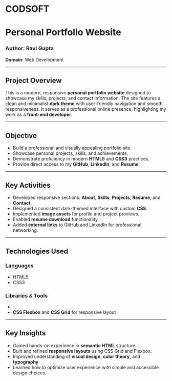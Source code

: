 # CODSOFT
# Personal Portfolio Website

### Author: Ravi Gupta  
**Domain:** Web Development  

---

##  Project Overview

This is a modern, responsive **personal portfolio website** designed to showcase my skills, projects, and contact information. The site features a clean and minimalist **dark theme** with user-friendly navigation and smooth responsiveness. It serves as a professional online presence, highlighting my work as a **front-end developer**.

---

##  Objective

- Build a professional and visually appealing portfolio site.
- Showcase personal projects, skills, and achievements.
- Demonstrate proficiency in modern **HTML5** and **CSS3** practices.
- Provide direct access to my **GitHub**, **LinkedIn**, and **Resume**.

---

##  Key Activities

- Developed responsive sections: **About**, **Skills**, **Projects**, **Resume**, and **Contact**.
- Designed a consistent dark-themed interface with custom **CSS**.
- Implemented **image assets** for profile and project previews.
- Enabled **resume download** functionality.
- Added **external links** to GitHub and LinkedIn for professional networking.

---

##  Technologies Used

###  Languages
- HTML5  
- CSS3  

###  Libraries & Tools
- 
- **CSS Flexbox** and **CSS Grid** for responsive layout

---

##  Key Insights

- Gained hands-on experience in **semantic HTML** structure.
- Built and refined **responsive layouts** using CSS Grid and Flexbox.
- Improved understanding of **visual design**, **color theory**, and **typography**.
- Learned how to optimize user experience with simple and accessible design choices.






